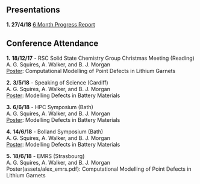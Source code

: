 
## Presentations

**1. 27/4/18** [6 Month Progress Report](https://alexsquires.github.io/presentations/#/)


## Conference Attendance

**1.** **18/12/17** - RSC Solid State Chemistry Group Christmas Meeting (Reading)   
A. G. Squires, A. Walker, and B. J. Morgan  
[Poster](assets/asquires_poster.pdf): Computational Modelling of Point Defects in Lithium Garnets

**2.** **3/5/18** - Speaking of Science (Cardiff)  
A. G. Squires, A. Walker, and B. J. Morgan  
[Poster](assets/asquires_SoS.pdf):  Modelling Defects in Battery Materials

**3.** **6/6/18** - HPC Symposium (Bath)  
A. G. Squires, A. Walker, and B. J. Morgan  
[Poster](assets/asquires_BolSym.pdf):  Modelling Defects in Battery Materials

**4.** **14/6/18** - Bolland Symposium (Bath)  
A. G. Squires, A. Walker, and B. J. Morgan  
[Poster](assets/asquires_BolSym.pdf):  Modelling Defects in Battery Materials

**5.** **18/6/18** - EMRS (Strasbourg)  
A. G. Squires, A. Walker, and B. J. Morgan  
Poster(assets/alex_emrs.pdf):  Computational Modelling of Point Defects in Lithium Garnets
